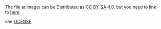 The file at image/ can be Distributed as [CC BY-SA 4.0](https://creativecommons.org/licenses/by-sa/4.0/deed), but you need to link to [here]().

see [LICENSE](LICENSE)